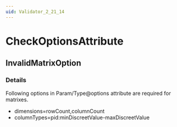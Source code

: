 ```yaml
---
uid: Validator_2_21_14
---
```


# CheckOptionsAttribute

## InvalidMatrixOption

<!-- Description, Properties, ... sections are auto-generated. -->
<!-- REPLACE ME AUTO-GENERATION -->

### Details

Following options in Param/Type@options attribute are required for matrixes.
 - dimensions=rowCount,columnCount
 - columnTypes=pid:minDiscreetValue-maxDiscreetValue

<!-- Uncomment to add example code -->
<!--### Example code-->
